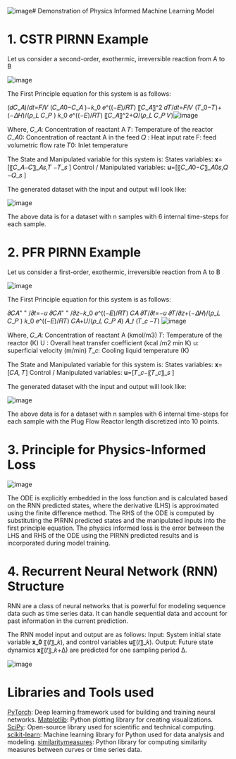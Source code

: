 ![image](https://github.com/Keerthana-Vellayappan/Demonstration-of-Physics-Informed-Machine-Learning-Model/assets/160836399/77dd92fd-78ba-4839-be38-287ecfbf5b9b)# Demonstration of Physics Informed Machine Learning Model

# 1. CSTR PIRNN Example

Let us consider a second-order, exothermic, irreversible reaction from A to B

![image](https://github.com/Keerthana-Vellayappan/Demonstration-of-Physics-Informed-Machine-Learning-Model/assets/160836399/c1337cf1-eb78-47d7-b95b-1ce399d0ad10)


The First Principle equation for this system is as follows:

(𝑑𝐶_𝐴)/𝑑𝑡=𝐹/𝑉 (𝐶_𝐴0−𝐶_𝐴 )−𝑘_0 𝑒^((−𝐸)/𝑅𝑇) 〖𝐶_𝐴〗^2
𝑑𝑇/𝑑𝑡=𝐹/𝑉 (𝑇_0−𝑇)+(−𝛥𝐻)/(𝜌_𝐿 𝐶_𝑃 ) 𝑘_0 𝑒^((−𝐸)/𝑅𝑇) 〖𝐶_𝐴〗^2+𝑄/(𝜌_𝐿 𝐶_𝑃 𝑉)![image](https://github.com/Keerthana-Vellayappan/Demonstration-of-Physics-Informed-Machine-Learning-Model/assets/160836399/da9e944b-1b0c-4694-8b48-2a21f49d55ed)

Where,
𝐶_𝐴: Concentration of reactant A 
𝑇: Temperature of the reactor 
𝐶_𝐴0: Concentration of reactant A in the feed 
 𝑄 :  Heat input rate 
F: feed volumetric flow rate
𝑇0: Inlet temperature

The State and Manipulated variable for this system is:
States variables: 𝐱=[〖𝐶_𝐴−𝐶〗_𝐴𝑠,𝑇 −𝑇_𝑠 ]
Control / Manipulated variables: 𝐮=[〖𝐶_𝐴0−𝐶〗_𝐴0𝑠,𝑄 −𝑄_𝑠 ]

The generated dataset with the input and output will look like:

![image](https://github.com/Keerthana-Vellayappan/Demonstration-of-Physics-Informed-Machine-Learning-Model/assets/160836399/f41bd653-cb8d-43de-950e-71946ddc79d8)

The above data is for a dataset with n samples with 6 internal time-steps for each sample.

# 2. PFR PIRNN Example

Let us consider a first-order, exothermic, irreversible reaction from A to B

![image](https://github.com/Keerthana-Vellayappan/Demonstration-of-Physics-Informed-Machine-Learning-Model/assets/160836399/fdbbc632-3288-45b9-81be-034ecb42bf4a)


The First Principle equation for this system is as follows:

𝜕𝐶𝐴" " /𝜕𝑡=−𝑢 𝜕𝐶𝐴" " /𝜕𝑧−𝑘_0 𝑒^((−𝐸)/𝑅𝑇) 𝐶𝐴
𝜕𝑇/𝜕𝑡=−𝑢 𝜕𝑇/𝜕𝑧+(−𝛥𝐻)/(𝜌_𝐿 𝐶_𝑃 ) 𝑘_0 𝑒^((−𝐸)/𝑅𝑇) 𝐶𝐴+𝑈/(𝜌_𝐿 𝐶_𝑃 𝐴) 𝐴_𝑡 (𝑇_𝑐  −𝑇)
![image](https://github.com/Keerthana-Vellayappan/Demonstration-of-Physics-Informed-Machine-Learning-Model/assets/160836399/e34d27cd-885b-4950-b6e9-37a38b8d0254)

Where,
𝐶_𝐴: Concentration of reactant A (kmol/m3)
𝑇: Temperature of the reactor (K)
U :  Overall heat transfer coefficient (kcal /m2 min K)
u: superficial velocity (m/min)
𝑇_𝑐: Cooling liquid temperature (K)

The State and Manipulated variable for this system is:
States variables: 𝐱=[𝐶𝐴,   𝑇]
Control / Manipulated variables: 𝐮=[𝑇_𝑐−〖𝑇_𝑐〗_𝑠 ]

The generated dataset with the input and output will look like:

![image](https://github.com/Keerthana-Vellayappan/Demonstration-of-Physics-Informed-Machine-Learning-Model/assets/160836399/2e739dd2-a2e0-4cfb-a841-983dd760df9a)

The above data is for a dataset with n samples with 6 internal time-steps for each sample with the Plug Flow Reactor length discretized into 10 points.

# 3. Principle for Physics-Informed Loss

![image](https://github.com/Keerthana-Vellayappan/Demonstration-of-Physics-Informed-Machine-Learning-Model/assets/160836399/4f5b19db-09df-4547-9872-a58f16aa458f)


The ODE is explicitly embedded in the loss function and is calculated based on the RNN predicted states, where the derivative (LHS) is approximated using the finite difference method. 
The RHS of the ODE is computed by substituting the PIRNN predicted states and the manipulated inputs into the first principle equation.
The physics informed loss is the error between the LHS and RHS of the ODE using the PIRNN predicted results and is incorporated during model training. 

# 4. Recurrent Neural Network (RNN) Structure

RNN are a class of neural networks that is powerful for modeling sequence data such as time series data.
It can handle sequential data and account for past information in the current prediction.

The RNN model input and output are as follows:
Input: System initial state variable 𝐱_𝟎 〖(𝑡〗_𝑘), and control variables 𝐮〖(𝑡〗_𝑘).
Output: Future state dynamics 𝐱〖(𝑡〗_𝑘+Δ) are predicted for one sampling period ∆.

![image](https://github.com/Keerthana-Vellayappan/Demonstration-of-Physics-Informed-Machine-Learning-Model/assets/160836399/332a1da6-9b89-4e04-a6b3-1b5c90185319)

# Libraries and Tools used
[PyTorch](https://pytorch.org/): Deep learning framework used for building and training neural networks.
[Matplotlib](https://matplotlib.org/): Python plotting library for creating visualizations.
[SciPy](https://www.scipy.org/): Open-source library used for scientific and technical computing.
[scikit-learn](https://scikit-learn.org/): Machine learning library for Python used for data analysis and modeling.
[similaritymeasures](https://github.com/similaritymeasures/similaritymeasures): Python library for computing similarity measures between curves or time series data.



